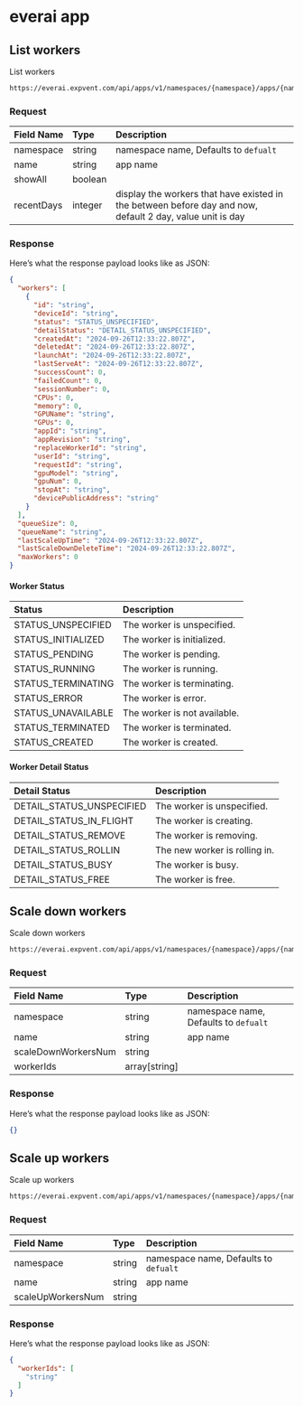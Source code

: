 # everai app

## List workers

List workers

```bash
https://everai.expvent.com/api/apps/v1/namespaces/{namespace}/apps/{name}/workers
```

### Request

|Field Name |Type |Description |
|:-------------- |:--------------|:--------------|
|namespace | string|namespace name, Defaults to `defualt`|
|name | string|app name|
|showAll   |boolean ||
|recentDays  |integer |display the workers that have existed in the between before day and now, default 2 day, value unit is day|

### Response

Here’s what the response payload looks like as JSON:

```json
{
  "workers": [
    {
      "id": "string",
      "deviceId": "string",
      "status": "STATUS_UNSPECIFIED",
      "detailStatus": "DETAIL_STATUS_UNSPECIFIED",
      "createdAt": "2024-09-26T12:33:22.807Z",
      "deletedAt": "2024-09-26T12:33:22.807Z",
      "launchAt": "2024-09-26T12:33:22.807Z",
      "lastServeAt": "2024-09-26T12:33:22.807Z",
      "successCount": 0,
      "failedCount": 0,
      "sessionNumber": 0,
      "CPUs": 0,
      "memory": 0,
      "GPUName": "string",
      "GPUs": 0,
      "appId": "string",
      "appRevision": "string",
      "replaceWorkerId": "string",
      "userId": "string",
      "requestId": "string",
      "gpuModel": "string",
      "gpuNum": 0,
      "stopAt": "string",
      "devicePublicAddress": "string"
    }
  ],
  "queueSize": 0,
  "queueName": "string",
  "lastScaleUpTime": "2024-09-26T12:33:22.807Z",
  "lastScaleDownDeleteTime": "2024-09-26T12:33:22.807Z",
  "maxWorkers": 0
}
```

#### Worker Status

|Status |Description |
|:-------------- |:--------------|
|STATUS_UNSPECIFIED |The worker is unspecified. |
|STATUS_INITIALIZED |The worker is initialized. |
|STATUS_PENDING |The worker is pending. |
|STATUS_RUNNING |The worker is running. |
|STATUS_TERMINATING |The worker is terminating. |
|STATUS_ERROR |The worker is error. |
|STATUS_UNAVAILABLE |The worker is not available.|
|STATUS_TERMINATED |The worker is terminated.|
|STATUS_CREATED |The worker is created. |

#### Worker Detail Status

|Detail Status |Description |
|:-------------- |:--------------|
|DETAIL_STATUS_UNSPECIFIED |The worker is unspecified.|
|DETAIL_STATUS_IN_FLIGHT |The worker is creating.|
|DETAIL_STATUS_REMOVE |The worker is removing.|
|DETAIL_STATUS_ROLLIN |The new worker is rolling in.|
|DETAIL_STATUS_BUSY |The worker is busy.|
|DETAIL_STATUS_FREE |The worker is free.|

## Scale down workers

Scale down workers

```bash
https://everai.expvent.com/api/apps/v1/namespaces/{namespace}/apps/{name}/workers:scale-down
```

### Request

|Field Name |Type |Description |
|:-------------- |:--------------|:--------------|
|namespace | string|namespace name, Defaults to `defualt`|
|name | string|app name|
|scaleDownWorkersNum   |string ||
|workerIds  |array[string] ||

### Response

Here’s what the response payload looks like as JSON:

```json
{}
```

## Scale up workers

Scale up workers

```bash
https://everai.expvent.com/api/apps/v1/namespaces/{namespace}/apps/{name}/workers:scale-up
```

### Request

|Field Name |Type |Description |
|:-------------- |:--------------|:--------------|
|namespace | string|namespace name, Defaults to `defualt`|
|name | string|app name|
|scaleUpWorkersNum   |string ||

### Response

Here’s what the response payload looks like as JSON:

```json
{
  "workerIds": [
    "string"
  ]
}
```